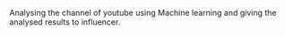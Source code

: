 Analysing the channel of youtube using Machine learning and giving the analysed results to influencer.
